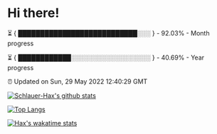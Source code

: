 # Hi there!

⏳ { ███████████████████████████░░░ } - 92.03% - Month progress

⏳ { ████████████░░░░░░░░░░░░░░░░░░ } - 40.69% - Year progress

⏰ Updated on Sun, 29 May 2022 12:40:29 GMT


[![Schlauer-Hax's github stats](https://github-readme-stats.vercel.app/api?username=Schlauer-Hax&show_icons=true&theme=dark&count_private=true)](https://github.com/Schlauer-Hax)


[![Top Langs](https://github-readme-stats.vercel.app/api/top-langs/?username=Schlauer-Hax&layout=compact&theme=dark)](https://github.com/Schlauer-Hax?tab=repositories)


[![Hax's wakatime stats](https://github-readme-stats.vercel.app/api/wakatime?username=Hax&theme=dark)](https://wakatime.com/@Hax)

